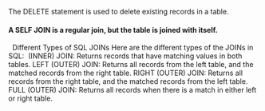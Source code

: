 The DELETE statement is used to delete existing records in a table.
​
#### A SELF JOIN is a regular join, but the table is joined with itself.
​
​
Different Types of SQL JOINs
Here are the different types of the JOINs in SQL:
​
(INNER) JOIN: Returns records that have matching values in both tables.
LEFT (OUTER) JOIN: Returns all records from the left table, and the matched records from the right table.
RIGHT (OUTER) JOIN: Returns all records from the right table, and the matched records from the left table.
FULL (OUTER) JOIN: Returns all records when there is a match in either left or right table.
​
​
​
